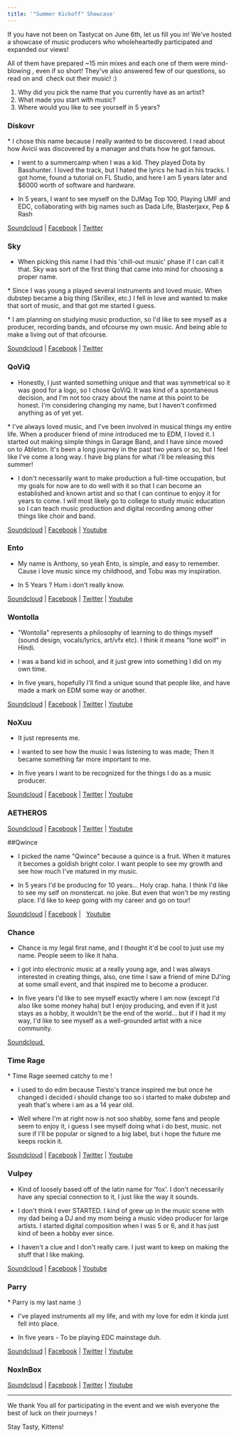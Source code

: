 ```yaml
---
title: '"Summer Kickoff" Showcase'
---
```

If you have not been on Tastycat on June 6th, let us fill you in! We've hosted a showcase of music producers who wholeheartedly participated and expanded our views!

All of them have prepared ~15 min mixes and each one of them were mind-blowing , even if so short! They've also answered few of our questions, so read on and  check out their music! :)

1. Why did you pick the name that you currently have as an artist?
2. What made you start with music?
3. Where would you like to see yourself in 5 years?

### Diskovr
* I chose this name because I really wanted to be discovered. I read about how Avicii was discovered by a manager and thats how he got famous. 

* I went to a summercamp when I was a kid. They played Dota by Basshunter. I loved the track, but I hated the lyrics he had in his tracks. I got home, found a tutorial on FL Studio, and here I am 5 years later and $6000 worth of software and hardware. 

* In 5 years, I want to see myself on the DJMag Top 100, Playing UMF and EDC, collaborating with big names such as Dada Life, Blasterjaxx, Pep & Rash

[Soundcloud](https://soundcloud.com/diskovr) | 
[Facebook](https://www.facebook.com/diskovrofficial) | 
[Twitter](http://twitter.com/IAmDiskovr)

### Sky
* When picking this name I had this 'chill-out music' phase if I can call it that. Sky was sort of the first thing that came into mind for choosing a proper name. 

* Since I was young a played several instruments and loved music. When dubstep became a big thing (Skrillex, etc.) I fell in love and wanted to make that sort of music, and that got me started I guess. 

* I am planning on studying music production, so I'd like to see myself as a producer, recording bands, and ofcourse my own music. And being able to make a living out of that ofcourse.

[Soundcloud](https://soundcloud.com/skyedm) | 
[Facebook](https://www.facebook.com/skydubz) | 
[Twitter](https://twitter.com/Caspervw_)

### QoViQ
* Honestly, I just wanted something unique and that was symmetrical so it was good for a logo, so I chose QoViQ. It was kind of a spontaneous decision, and I'm not too crazy about the name at this point to be honest. I'm considering changing my name, but I haven't confirmed anything as of yet yet. 

* I've always loved music, and I've been involved in musical things my entire life. When a producer friend of mine introduced me to EDM, I loved it. I started out making simple things in Garage Band, and I have since moved on to Ableton. It's been a long journey in the past two years or so, but I feel like I've come a long way. I have big plans for what i'll be releasing this summer! 

* I don't necessarily want to make production a full-time occupation, but my goals for now are to do well with it so that I can become an established and known artist and so that I can continue to enjoy it for years to come. I will most likely go to college to study music education so I can teach music production and digital recording among other things like choir and band.

[Soundcloud](https://soundcloud.com/qoviq) | 
[Facebook](https://www.facebook.com/qoviqmusic) | 
[Youtube](http://www.youtube.com/channel/UCL7wJ6YVUYGij8ImFNMkWOA?feature=watch)

### Ento
* My name is Anthony, so yeah Ento, is simple, and easy to remember. Cause i love music since my childhood, and Tobu was my inspiration. 

* In 5 Years ? Hum i don't really know.

[Soundcloud](https://soundcloud.com/enthoofficial) | 
[Facebook](https://www.facebook.com/RETROXmedia) | 
[Twitter](https://twitter.com/EntoOfficial) | 
[Youtube](https://www.youtube.com/channel/UC8MMjcseE3j3zQGyJ0C1kiQ)

### Wontolla
* "Wontolla" represents a philosophy of learning to do things myself (sound design, vocals/lyrics, art/vfx etc). I think it means "lone wolf" in Hindi.

* I was a band kid in school, and it just grew into something I did on my own time. 

* In five years, hopefully I'll find a unique sound that people like, and have made a mark on EDM some way or another.

[Soundcloud](https://soundcloud.com/iamwontolla) | 
[Facebook](http://facebook.com/wontollamusic) | 
[Twitter](http://twitter.com/iamwontolla) | 
[Youtube](https://www.youtube.com/user/wontollatv)

### NoXuu
* It just represents me.

* I wanted to see how the music I was listening to was made; Then it became something far more important to me. 

* In five years I want to be recognized for the things I do as a music producer.

[Soundcloud](https://soundcloud.com/officialnoxuu) | 
[Facebook](https://www.facebook.com/NoXuu) | 
[Twitter](https://twitter.com/OfficialNoXuu) | 
[Youtube](http://www.youtube.com/user/OfficialNoXuu)

### AETHEROS

[Soundcloud](https://soundcloud.com/aetherosofficial) | 
[Facebook](https://www.facebook.com/AetherosOfficial) | 
[Twitter](https://twitter.com/AetherosMusic) | 
[Youtube](https://www.youtube.com/user/AetherosOfficial)

##Qwince

* I picked the name "Qwince" because a quince is a fruit. When it matures it becomes a goldish bright color. I want people to see my growth and see how much I've matured in my music. 

* In 5 years I'd be producing for 10 years... Holy crap. haha. I think I'd like to see my self on monstercat. no joke. But even that won't be my resting place. I'd like to keep going with my career and go on tour!

[Soundcloud](https://soundcloud.com/qwinceofficial) | 
[Facebook](https://www.facebook.com/qwincemusic?_rdr) |  
[Youtube](https://www.youtube.com/user/qwinceedm)

### Chance
* Chance is my legal first name, and I thought it'd be cool to just use my name. People seem to like it haha. 

* I got into electronic music at a really young age, and I was always interested in creating things, also, one time I saw a friend of mine DJ'ing at some small event, and that inspired me to become a producer. 

* In five years I'd like to see myself exactly where I am now (except I'd also like some money haha) but I enjoy producing, and even if it just stays as a hobby, it wouldn't be the end of the world... but if I had it my way, I'd like to see myself as a well-grounded artist with a nice community.

[Soundcloud ](https://soundcloud.com/chance-edm)

### Time Rage
* Time Rage seemed catchy to me !

* I used to do edm because Tiesto's trance inspired me but once he changed i decided i should change too so i started to make dubstep and yeah that's where i am as a 14 year old. 

* Well where I'm at right now is not soo shabby, some fans and people seem to enjoy it, i guess I see myself doing what i do best, music. not sure if I'll be popular or signed to a big label, but i hope the future me keeps rockin it.

[Soundcloud](https://soundcloud.com/officialtimerage) | 
[Facebook](https://www.facebook.com/pages/Time-Rage/452141241622253) | 
[Twitter](https://twitter.com/captn_david) | 
[Youtube](https://www.youtube.com/user/officialtimerage)

### Vulpey
* Kind of loosely based off of the latin name for 'fox'. I don't necessarily have any special connection to it, I just like the way it sounds.

* I don't think I ever STARTED. I kind of grew up in the music scene with my dad being a DJ and my mom being a music video producer for large artists. I started digital composition when I was 5 or 6, and it has just kind of been a hobby ever since. 

* I haven't a clue and I don't really care. I just want to keep on making the stuff that I like making.

[Soundcloud](https://soundcloud.com/vulpey) | 
[Facebook](https://facebook.com/VulpeyOfficial) | 
[Youtube](http://www.youtube.com/user/VulpeyOfficial)

### Parry
* Parry is my last name :) 

* I've played instruments all my life, and with my love for edm it kinda just fell into place. 

* In five years - To be playing EDC mainstage duh.

[Soundcloud](https://soundcloud.com/parry_music) | 
[Facebook](https://www.facebook.com/parrymusic) | 
[Twitter](http://twitter.com/parry_music) | 
[Youtube](https://www.youtube.com/channel/UCcFnfiKYSoHl6dYcmiuEubQ)

### NoxInBox

[Soundcloud](https://soundcloud.com/noxinbox) | 
[Facebook](http://facebook.com/noxinbox) | 
[Twitter](http://twitter.com/NoxInBox) | 
[Youtube](http://youtube.com/user/noxinbox)

---

We thank You all for participating in the event and we wish everyone the best of luck on their journeys !  

Stay Tasty, Kittens!
